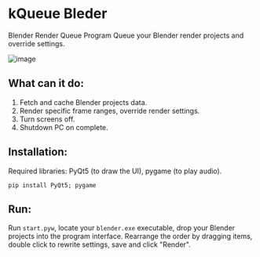 # kQueue Bleder
Blender Render Queue Program
Queue your Blender render projects and override settings.

![image](https://github.com/lauwurence/kqueue_blender/assets/46109734/9eccb088-0220-4c4a-bd12-daa020a25241)

## What can it do:
1. Fetch and cache Blender projects data.
2. Render specific frame ranges, override render settings.
3. Turn screens off.
4. Shutdown PC on complete.

## Installation:
Required libraries: PyQt5 (to draw the UI), pygame (to play audio).

```
pip install PyQt5; pygame
```

## Run:
Run `start.pyw`, locate your `blender.exe` executable, drop your Blender projects into the program interface.
Rearrange the order by dragging items, double click to rewrite settings, save and click "Render".
